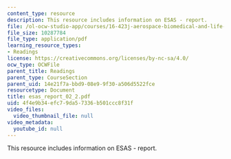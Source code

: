 ```yaml
---
content_type: resource
description: This resource includes information on ESAS - report.
file: /ol-ocw-studio-app/courses/16-423j-aerospace-biomedical-and-life-support-engineering-spring-2006/4f4e9b34efc79da57336b501ccc8f31f_esas_report_02_2.pdf
file_size: 10287784
file_type: application/pdf
learning_resource_types:
- Readings
license: https://creativecommons.org/licenses/by-nc-sa/4.0/
ocw_type: OCWFile
parent_title: Readings
parent_type: CourseSection
parent_uid: 14e21f7a-bbd9-08e9-9f30-a506d5522fce
resourcetype: Document
title: esas_report_02_2.pdf
uid: 4f4e9b34-efc7-9da5-7336-b501ccc8f31f
video_files:
  video_thumbnail_file: null
video_metadata:
  youtube_id: null
---
```

This resource includes information on ESAS - report.